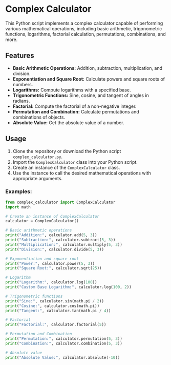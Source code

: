 # Complex Calculator

This Python script implements a complex calculator capable of performing various mathematical operations, including basic arithmetic, trigonometric functions, logarithms, factorial calculation, permutations, combinations, and more.

## Features

- **Basic Arithmetic Operations:** Addition, subtraction, multiplication, and division.
- **Exponentiation and Square Root:** Calculate powers and square roots of numbers.
- **Logarithms:** Compute logarithms with a specified base.
- **Trigonometric Functions:** Sine, cosine, and tangent of angles in radians.
- **Factorial:** Compute the factorial of a non-negative integer.
- **Permutation and Combination:** Calculate permutations and combinations of objects.
- **Absolute Value:** Get the absolute value of a number.

## Usage

1. Clone the repository or download the Python script `complex_calculator.py`.
2. Import the `ComplexCalculator` class into your Python script.
3. Create an instance of the `ComplexCalculator` class.
4. Use the instance to call the desired mathematical operations with appropriate arguments.

### Examples:

```python
from complex_calculator import ComplexCalculator
import math

# Create an instance of ComplexCalculator
calculator = ComplexCalculator()

# Basic arithmetic operations
print("Addition:", calculator.add(5, 3))
print("Subtraction:", calculator.subtract(5, 3))
print("Multiplication:", calculator.multiply(5, 3))
print("Division:", calculator.divide(5, 3))

# Exponentiation and square root
print("Power:", calculator.power(5, 3))
print("Square Root:", calculator.sqrt(25))

# Logarithm
print("Logarithm:", calculator.log(100))
print("Custom Base Logarithm:", calculator.log(100, 2))

# Trigonometric functions
print("Sine:", calculator.sin(math.pi / 2))
print("Cosine:", calculator.cos(math.pi))
print("Tangent:", calculator.tan(math.pi / 4))

# Factorial
print("Factorial:", calculator.factorial(5))

# Permutation and Combination
print("Permutation:", calculator.permutation(5, 3))
print("Combination:", calculator.combination(5, 3))

# Absolute value
print("Absolute Value:", calculator.absolute(-10))
